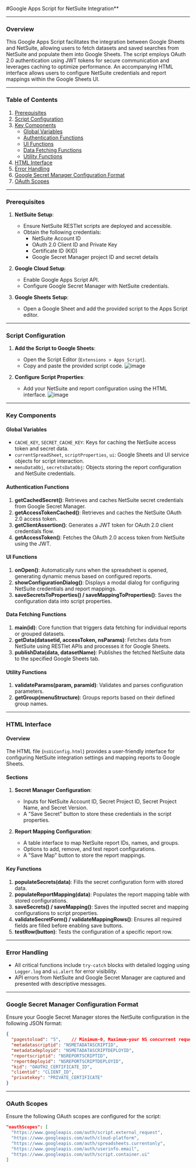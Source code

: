 #Google Apps Script for NetSuite Integration**

---

### Overview

This Google Apps Script facilitates the integration between Google Sheets and NetSuite, allowing users to fetch datasets and saved searches from NetSuite and populate them into Google Sheets. The script employs OAuth 2.0 authentication using JWT tokens for secure communication and leverages caching to optimize performance. An accompanying HTML interface allows users to configure NetSuite credentials and report mappings within the Google Sheets UI.

---

### Table of Contents

1. [Prerequisites](#prerequisites)
2. [Script Configuration](#script-configuration)
3. [Key Components](#key-components)
   - [Global Variables](#global-variables)
   - [Authentication Functions](#authentication-functions)
   - [UI Functions](#ui-functions)
   - [Data Fetching Functions](#data-fetching-functions)
   - [Utility Functions](#utility-functions)
4. [HTML Interface](#html-interface)
5. [Error Handling](#error-handling)
6. [Google Secret Manager Configuration Format](#google-secret-manager-configuration-format)
7. [OAuth Scopes](#oauth-scopes)

---

### Prerequisites

1. **NetSuite Setup**:

   - Ensure NetSuite RESTlet scripts are deployed and accessible.
   - Obtain the following credentials:
     - NetSuite Account ID
     - OAuth 2.0 Client ID and Private Key
     - Certificate ID (KID)
     - Google Secret Manager project ID and secret details

2. **Google Cloud Setup**:

   - Enable Google Apps Script API.
   - Configure Google Secret Manager with NetSuite credentials.

3. **Google Sheets Setup**:

   - Open a Google Sheet and add the provided script to the Apps Script editor.

---

### Script Configuration

1. **Add the Script to Google Sheets**:

   - Open the Script Editor (`Extensions > Apps Script`).
   - Copy and paste the provided script code.
     ![image](https://github.com/user-attachments/assets/c102885c-bf04-44f9-ba28-86c179c0fe9f)

2. **Configure Script Properties**:

   - Add your NetSuite and report configuration using the HTML interface.
     ![image](https://github.com/user-attachments/assets/738e7d1a-66a7-4f6a-95d0-d64541ffa9e8)

---

### Key Components

#### Global Variables

- `CACHE_KEY`, `SECRET_CACHE_KEY`: Keys for caching the NetSuite access token and secret data.
- `currentSpreadSheet`, `scriptProperties`, `ui`: Google Sheets and UI service objects for script interaction.
- `menuDataObj`, `secretsDataObj`: Objects storing the report configuration and NetSuite credentials.

#### Authentication Functions

1. **getCachedSecret()**: Retrieves and caches NetSuite secret credentials from Google Secret Manager.
2. **getAccessTokenCached()**: Retrieves and caches the NetSuite OAuth 2.0 access token.
3. **getClientAssertion()**: Generates a JWT token for OAuth 2.0 client credentials flow.
4. **getAccessToken()**: Fetches the OAuth 2.0 access token from NetSuite using the JWT.

#### UI Functions

1. **onOpen()**: Automatically runs when the spreadsheet is opened, generating dynamic menus based on configured reports.
2. **showConfigurationDialog()**: Displays a modal dialog for configuring NetSuite credentials and report mappings.
3. **saveSecretsToProperties() / saveMappingToProperties()**: Saves the configuration data into script properties.

#### Data Fetching Functions

1. **main(id)**: Core function that triggers data fetching for individual reports or grouped datasets.
2. **getData(datasetid, accessToken, nsParams)**: Fetches data from NetSuite using RESTlet APIs and processes it for Google Sheets.
3. **publishData(data, datasetName)**: Publishes the fetched NetSuite data to the specified Google Sheets tab.

#### Utility Functions

1. **validateParams(param, paramid)**: Validates and parses configuration parameters.
2. **getGroup(menuStructure)**: Groups reports based on their defined group names.

---

### HTML Interface

#### Overview

The HTML file (`nsUiConfig.html`) provides a user-friendly interface for configuring NetSuite integration settings and mapping reports to Google Sheets.

#### Sections

1. **Secret Manager Configuration**:

   - Inputs for NetSuite Account ID, Secret Project ID, Secret Project Name, and Secret Version.
   - A "Save Secret" button to store these credentials in the script properties.

2. **Report Mapping Configuration**:

   - A table interface to map NetSuite report IDs, names, and groups.
   - Options to add, remove, and test report configurations.
   - A "Save Map" button to store the report mappings.

#### Key Functions

1. **populateSecrets(data)**: Fills the secret configuration form with stored data.
2. **populateReportMapping(data)**: Populates the report mapping table with stored configurations.
3. **saveSecrets() / saveMapping()**: Saves the inputted secret and mapping configurations to script properties.
4. **validateSecretForm() / validateMappingRows()**: Ensures all required fields are filled before enabling save buttons.
5. **testRow(button)**: Tests the configuration of a specific report row.

---

### Error Handling

- All critical functions include `try-catch` blocks with detailed logging using `Logger.log` and `ui.alert` for error visibility.
- API errors from NetSuite and Google Secret Manager are captured and presented with descriptive messages.

---

### Google Secret Manager Configuration Format

Ensure your Google Secret Manager stores the NetSuite configuration in the following JSON format:

```json
{
  "pagestoload": "5",    // Minimum-0, Maximum-your NS concurrent request limit, don't go overboard
  "metadatascriptid": "NSMETADATASCRIPTID",
  "metadatadeployid": "NSMETADATASCRIPTDEPLOYID",
  "reportscriptid": "NSREPORTSCRIPTID",
  "reportdeployid": "NSREPORTSCRIPTDEPLOYID",
  "kid": "OAUTH2_CERTIFICATE_ID",
  "clientid": "CLIENT_ID",
  "privatekey": "PRIVATE_CERTIFICATE"
}
```

---

### OAuth Scopes

Ensure the following OAuth scopes are configured for the script:

```json
"oauthScopes": [
  "https://www.googleapis.com/auth/script.external_request",
  "https://www.googleapis.com/auth/cloud-platform",
  "https://www.googleapis.com/auth/spreadsheets.currentonly",
  "https://www.googleapis.com/auth/userinfo.email",
  "https://www.googleapis.com/auth/script.container.ui"
]
```

